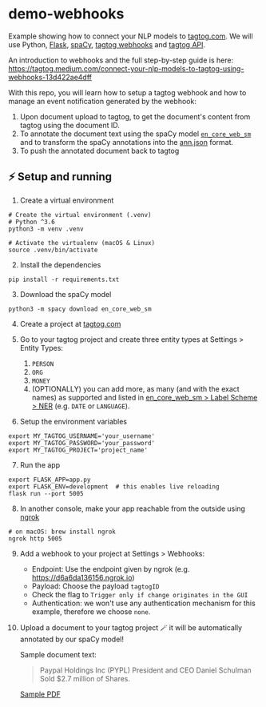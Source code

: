 # demo-webhooks

Example showing how to connect your NLP models to [tagtog.com](https://www.tagtog.com). We will use Python, [Flask](https://flask.palletsprojects.com/), [spaCy](https://spacy.io), [tagtog webhooks](https://docs.tagtog.com/projects.html#webhooks) and [tagtog API](https://docs.tagtog.com/API_documents_v1.html).

An introduction to webhooks and the full step-by-step guide is here: https://tagtog.medium.com/connect-your-nlp-models-to-tagtog-using-webhooks-13d422ae4dff

With this repo, you will learn how to setup a tagtog webhook and how to manage an event notification generated by the webhook:

1. Upon document upload to tagtog, to get the document's content from tagtog using the document ID.
2. To annotate the document text using the spaCy model [`en_core_web_sm`](https://spacy.io/models/en#en_core_web_sm) and to transform the spaCy annotations into the [ann.json](https://docs.tagtog.com/anndoc.html#ann-json) format.
3. To push the annotated document back to tagtog

## ⚡️ Setup and running

1. Create a virtual environment
```shell
# Create the virtual environment (.venv)
# Python ^3.6
python3 -m venv .venv

# Activate the virtualenv (macOS & Linux)
source .venv/bin/activate
```

2. Install the dependencies
```shell
pip install -r requirements.txt
```

3. Download the spaCy model
```shell
python3 -m spacy download en_core_web_sm
```

4. Create a project at [tagtog.com](https://www.tagtog.com)

5. Go to your tagtog project and create three entity types at Settings > Entity Types:
    1. `PERSON`
    2. `ORG`
    3. `MONEY`
    4. (OPTIONALLY) you can add more, as many (and with the exact names) as supported and listed in [en_core_web_sm > Label Scheme > NER](https://spacy.io/models/en#en_core_web_sm-labels) (e.g. `DATE` or `LANGUAGE`).

6. Setup the environment variables
```shell
export MY_TAGTOG_USERNAME='your_username'
export MY_TAGTOG_PASSWORD='your_password'
export MY_TAGTOG_PROJECT='project_name'
```

7. Run the app
```shell
export FLASK_APP=app.py
export FLASK_ENV=development  # this enables live reloading
flask run --port 5005
```

8. In another console, make your app reachable from the outside using [ngrok](https://ngrok.com/)
```shell
# on macOS: brew install ngrok
ngrok http 5005
```

9. Add a webhook to your project at Settings > Webhooks:
    * Endpoint: Use the endpoint given by ngrok (e.g. https://d6a6da136156.ngrok.io)
    * Payload: Choose the payload `tagtogID`
    * Check the flag to `Trigger only if change originates in the GUI`
    * Authentication: we won't use any authentication mechanism for this example, therefore we choose `none`.

10. Upload a document to your tagtog project 🪄 it will be automatically annotated by our spaCy model!

    Sample document text:
    > Paypal Holdings Inc (PYPL) President and CEO Daniel Schulman Sold $2.7 million of Shares.

    [Sample PDF](https://s2.q4cdn.com/470004039/files/doc_financials/2021/q1/FY21-Q1-Consolidated-Financial-Statements.pdf)
